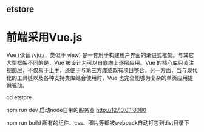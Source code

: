 ## etstore
# 前端采用Vue.js
Vue (读音 /vjuː/，类似于 view) 是一套用于构建用户界面的渐进式框架。与其它大型框架不同的是，Vue 被设计为可以自底向上逐层应用。Vue 的核心库只关注视图层，不仅易于上手，还便于与第三方库或既有项目整合。另一方面，当与现代化的工具链以及各种支持类库结合使用时，Vue 也完全能够为复杂的单页应用提供驱动。

cd etstore

npm run dev  启动node自带的服务器
http://127.0.0.1:8080

npm run build 所有的组件、css、图片等都被webpack自动打包到dist目录下
